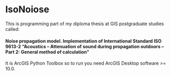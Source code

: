 # IsoNoiose
This is programming part of my diploma thesis at GIS postgraduate studies called:
#### Noise propagation model. Implementation of International Standard ISO 9613-2 “Acoustics – Attenuation of sound during propagation outdoors – Part 2: General method of calculation”
It is ArcGIS Python Toolbox so to run you need ArcGIS Desktop software >= 10.0.
